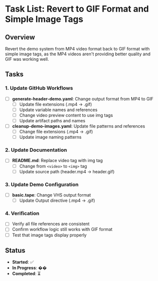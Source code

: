 # Task List: Revert to GIF Format and Simple Image Tags

## Overview
Revert the demo system from MP4 video format back to GIF format with simple image tags, as the MP4 videos aren't providing better quality and GIF was working well.

## Tasks

### 1. Update GitHub Workflows
- [ ] **generate-header-demo.yaml**: Change output format from MP4 to GIF
  - [ ] Update file extensions (.mp4 → .gif)
  - [ ] Update variable names and references
  - [ ] Change video preview content to use img tags
  - [ ] Update artifact paths and names
- [ ] **cleanup-demo-images.yaml**: Update file patterns and references
  - [ ] Change file extensions (.mp4 → .gif)
  - [ ] Update image naming patterns

### 2. Update Documentation
- [ ] **README.md**: Replace video tag with img tag
  - [ ] Change from `<video>` to `<img>` tag
  - [ ] Update source path (header.mp4 → header.gif)

### 3. Update Demo Configuration
- [ ] **basic.tape**: Change VHS output format
  - [ ] Update Output directive (.mp4 → .gif)

### 4. Verification
- [ ] Verify all file references are consistent
- [ ] Confirm workflow logic still works with GIF format
- [ ] Test that image tags display properly

## Status
- **Started**: ✅
- **In Progress**: ��
- **Completed**: ⏳ 